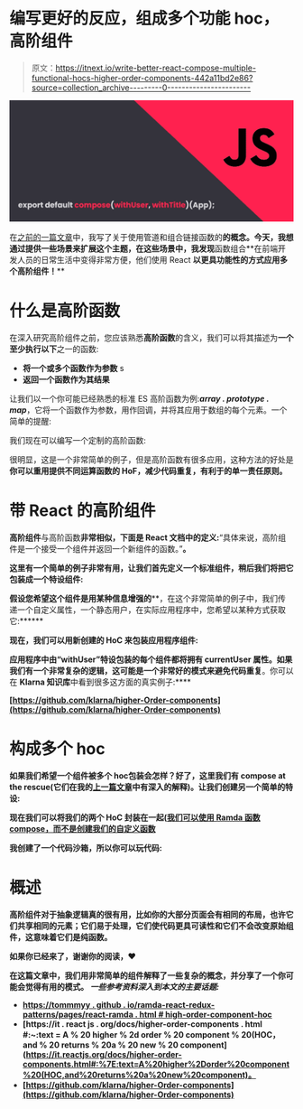 # 编写更好的反应，组成多个功能 hoc，高阶组件

> 原文：<https://itnext.io/write-better-react-compose-multiple-functional-hocs-higher-order-components-442a11bd2e86?source=collection_archive---------0----------------------->

![](img/ae78d14e7f227862cf0f9143d12d9def.png)

在[之前的一篇文章](/write-better-javascript-function-composition-with-pipe-and-compose-93cc39ab16ee)中，我写了关于使用管道和组合链接函数的**的概念。今天，我想通过提供一些场景来扩展这个主题，在这些场景中，我发现**函数组合**在前端开发人员的日常生活中变得非常方便，他们使用 React **以更具功能性的方式应用多个高阶组件！****

# 什么是高阶函数

在深入研究高阶组件之前，您应该熟悉**高阶函数**的含义，我们可以将其描述为**一个至少执行以下**之一的函数:

*   **将一个或多个函数作为参数** s
*   **返回一个函数作为其结果**

让我们以一个你可能已经熟悉的标准 ES 高阶函数为例:***array . prototype . map***，它将一个函数作为参数，用作回调，并将其应用于数组的每个元素。一个简单的提醒:

我们现在可以编写一个定制的高阶函数:

很明显，这是一个非常简单的例子，但是高阶函数有很多应用，这种方法的好处是**你可以重用提供不同运算函数的 HoF，减少代码重复，有利于**[](https://en.wikipedia.org/wiki/Single-responsibility_principle)****的单一责任原则。****

# **带 React 的高阶组件**

**高阶组件**与高阶函数**非常相似，下面是 React 文档中的定义:**“具体来说，高阶组件是一个接受一个组件并返回一个新组件的函数。”**。**

**这里有一个简单的例子非常有用，让我们首先定义一个标准组件，稍后我们将把它包装成一个特设组件:**

**假设您希望这个组件是用某种信息增强的****，在这个非常简单的例子中，我们传递一个自定义属性，一个静态用户，在实际应用程序中，您希望以某种方式获取它:******

****现在，我们可以用新创建的 HoC 来包装应用程序组件:****

******应用程序中由“withUser”特设包装的每个组件都将拥有 currentUser 属性**。如果我们有一个非常复杂的逻辑，这可能是一个非常好的模式来**避免代码重复**。你可以在 **Klarna 知识库**中看到很多这方面的真实例子:****

****[https://github.com/klarna/higher-Order-components](https://github.com/klarna/higher-Order-components)****

# ****构成多个 hoc****

****如果我们希望**一个组件被多个 hoc**包装会怎样？好了，这里我们有 compose at the rescue(它们在我的[上一篇文章](/write-better-javascript-function-composition-with-pipe-and-compose-93cc39ab16ee)中有深入的解释)。让我们创建另一个简单的特设:****

****现在我们可以将我们的两个 HoC 封装在一起([我们可以使用 Ramda 函数 compose，而不是创建我们的自定义函数](https://ramdajs.com/docs/#compose)****

****我创建了一个代码沙箱，所以你可以玩代码:****

# ****概述****

****高阶组件对于**抽象逻辑**真的很有用，比如你的大部分页面会有相同的布局，也许它们共享相同的元素；**它们易于处理**，**它们使代码更具可读性**和**它们不会改变原始组件，这意味着它们是纯函数**。****

****如果你已经来了，谢谢你的阅读，❤****

****在这篇文章中，我们用非常简单的组件解释了一些复杂的概念，并分享了一个你可能会觉得有用的模式。
*一些参考资料深入到本文的主要话题:*****

*   ****[https://tommmyy . github . io/ramda-react-redux-patterns/pages/react-ramda . html # high-order-component-hoc](https://tommmyy.github.io/ramda-react-redux-patterns/pages/react-ramda.html#high-order-component-hoc)****
*   ****[https://it . react js . org/docs/higher-order-components . html #:~:text = A % 20 higher % 2d order % 20 component % 20(HOC，and % 20 returns % 20a % 20 new % 20 component](https://it.reactjs.org/docs/higher-order-components.html#:%7E:text=A%20higher%2Dorder%20component%20(HOC,and%20returns%20a%20new%20component)。****
*   ****[https://github.com/klarna/higher-Order-components](https://github.com/klarna/higher-Order-components)****